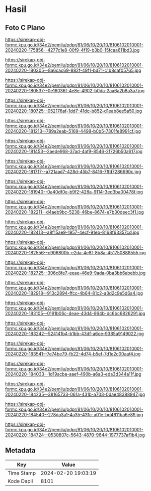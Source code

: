 # Hasil

## Foto C Plano

https://sirekap-obj-formc.kpu.go.id/34e2/pemilu/pdpr/81/06/10/20/10/8106102010001-20240220-175856--4277c1e8-00f9-4f19-b3b0-15fcaa611bd3.jpg

https://sirekap-obj-formc.kpu.go.id/34e2/pemilu/pdpr/81/06/10/20/10/8106102010001-20240220-180305--8a6cac69-882f-49f1-bd71-c1b8caf05765.jpg

https://sirekap-obj-formc.kpu.go.id/34e2/pemilu/pdpr/81/06/10/20/10/8106102010001-20240220-180537--0e16036f-4e8e-4902-b0da-2aa6a2b8a3a7.jpg

https://sirekap-obj-formc.kpu.go.id/34e2/pemilu/pdpr/81/06/10/20/10/8106102010001-20240220-180725--052176af-1dd7-41dc-b852-d1eab8ee5a50.jpg

https://sirekap-obj-formc.kpu.go.id/34e2/pemilu/pdpr/81/06/10/20/10/8106102010001-20240220-181213--789a2eab-5169-4498-b0b5-7301fe8991cf.jpg

https://sirekap-obj-formc.kpu.go.id/34e2/pemilu/pdpr/81/06/10/20/10/8106102010001-20240220-181453--2aede968-37ad-4af9-8546-2f726b50a617.jpg

https://sirekap-obj-formc.kpu.go.id/34e2/pemilu/pdpr/81/06/10/20/10/8106102010001-20240220-181717--a721aad7-428d-45b7-8416-7ffd7286690c.jpg

https://sirekap-obj-formc.kpu.go.id/34e2/pemilu/pdpr/81/06/10/20/10/8106102010001-20240220-181940--0a40df0e-b9f2-426a-9114-3ed3ba00478f.jpg

https://sirekap-obj-formc.kpu.go.id/34e2/pemilu/pdpr/81/06/10/20/10/8106102010001-20240220-182211--d4aeb9bc-5238-46be-8674-e7b30deec3f1.jpg

https://sirekap-obj-formc.kpu.go.id/34e2/pemilu/pdpr/81/06/10/20/10/8106102010001-20240220-182413--a8f15ae9-1957-4ecf-91eb-8168f63357cd.jpg

https://sirekap-obj-formc.kpu.go.id/34e2/pemilu/pdpr/81/06/10/20/10/8106102010001-20240220-182556--c906800b-e2da-4e8f-8b8a-451750888555.jpg

https://sirekap-obj-formc.kpu.go.id/34e2/pemilu/pdpr/81/06/10/20/10/8106102010001-20240220-182725--306c8fe7-eeae-46e9-9ada-0ba3bb6abebb.jpg

https://sirekap-obj-formc.kpu.go.id/34e2/pemilu/pdpr/81/06/10/20/10/8106102010001-20240220-182918--913c2894-ffcc-4b64-81c2-a3d2c9e5d6a4.jpg

https://sirekap-obj-formc.kpu.go.id/34e2/pemilu/pdpr/81/06/10/20/10/8106102010001-20240220-183105--0191b06c-4eae-43d4-964b-dc6bc6826291.jpg

https://sirekap-obj-formc.kpu.go.id/34e2/pemilu/pdpr/81/06/10/20/10/8106102010001-20240220-183242--524141b4-b1bb-43df-a6ce-9385a9149022.jpg

https://sirekap-obj-formc.kpu.go.id/34e2/pemilu/pdpr/81/06/10/20/10/8106102010001-20240220-183541--7e74be79-fb22-4d74-b5ef-7d1e2c00aaf4.jpg

https://sirekap-obj-formc.kpu.go.id/34e2/pemilu/pdpr/81/06/10/20/10/8106102010001-20240220-184033--1d19acba-aaef-490b-a6a3-eda3d344a11f.jpg

https://sirekap-obj-formc.kpu.go.id/34e2/pemilu/pdpr/81/06/10/20/10/8106102010001-20240220-184235--38165733-061a-431b-a703-0dae48388947.jpg

https://sirekap-obj-formc.kpu.go.id/34e2/pemilu/pdpr/81/06/10/20/10/8106102010001-20240220-184540--278da3a1-4a35-431c-a01e-bd4611ba6e89.jpg

https://sirekap-obj-formc.kpu.go.id/34e2/pemilu/pdpr/81/06/10/20/10/8106102010001-20240220-184724--0530807c-5643-4870-9644-1977737af1b4.jpg


## Metadata

| Key        | Value               |
| ---------- | ------------------- |
| Time Stamp | 2024-02-20 19:03:19 |
| Kode Dapil | 8101                |



